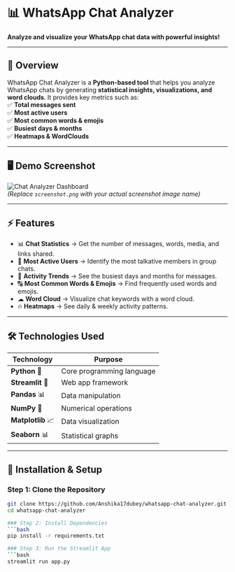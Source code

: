 # 📊 WhatsApp Chat Analyzer  
**Analyze and visualize your WhatsApp chat data with powerful insights!**  

---

## 📌 Overview  
WhatsApp Chat Analyzer is a **Python-based tool** that helps you analyze WhatsApp chats by generating **statistical insights, visualizations, and word clouds**. It provides key metrics such as:  
✅ **Total messages sent**  
✅ **Most active users**  
✅ **Most common words & emojis**  
✅ **Busiest days & months**  
✅ **Heatmaps & WordClouds**  

---

## 🖥️ Demo Screenshot  
![Chat Analyzer Dashboard](screenshot.png)  
_(Replace `screenshot.png` with your actual screenshot image name)_  

---

## ⚡ Features  
- 📊 **Chat Statistics** → Get the number of messages, words, media, and links shared.  
- 👥 **Most Active Users** → Identify the most talkative members in group chats.  
- 📅 **Activity Trends** → See the busiest days and months for messages.  
- 🔠 **Most Common Words & Emojis** → Find frequently used words and emojis.  
- ☁ **Word Cloud** → Visualize chat keywords with a word cloud.  
- 🔥 **Heatmaps** → See daily & weekly activity patterns.  

---

## 🛠️ Technologies Used  
| Technology  | Purpose  |
|-------------|---------|
| **Python** 🐍 | Core programming language |
| **Streamlit** 🎨 | Web app framework |
| **Pandas** 📊 | Data manipulation |
| **NumPy** 🔢 | Numerical operations |
| **Matplotlib** 📈 | Data visualization |
| **Seaborn** 📊 | Statistical graphs |

---

## 🚀 Installation & Setup  
### Step 1: Clone the Repository  
```bash
git clone https://github.com/Anshika17dubey/whatsapp-chat-analyzer.git
cd whatsapp-chat-analyzer

### Step 2: Install Dependencies  
```bash
pip install -r requirements.txt

### Step 3: Run the Streamlit App  
```bash
streamlit run app.py
